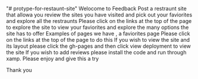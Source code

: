 "# protype-for-restaunt-site" 
Welocome to Feedback Post a restraunt site that allowa you review the sites you have visited and pick out your faviorites and explore all the restraunts
Please click on the links at the top of the page  to explore the site to view your faviorites and explore the many options the site has to offer
Examples of pages we have , a faviorites page 
Please click on the links at the top of the page to do this
If you wish to view the site and its layout please click the gh-pages and then click view deployment to view the site
If you wish to add reviews please install the code and run through xamp.
Please enjoy and give this a try 

Thank you 
